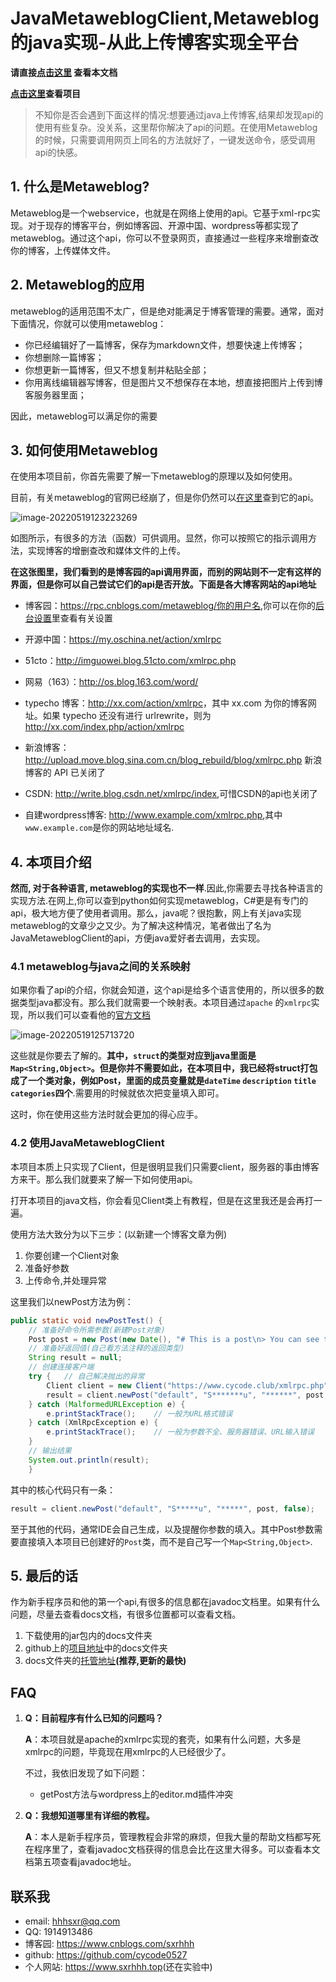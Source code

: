 # JavaMetaweblogClient,Metaweblog的java实现-从此上传博客实现全平台

**请直接[点击这里](http://www.sxrhhh.top/JavaMetaweblogClient/) 查看本文档**

**[点击这里](https://github.com/cycode0527/JavaMetaweblogClient)查看项目**


>  不知你是否会遇到下面这样的情况:想要通过java上传博客,结果却发现api的使用有些复杂。没关系，这里帮你解决了api的问题。在使用Metaweblog的时候，只需要调用网页上同名的方法就好了，一键发送命令，感受调用api的快感。

## 1. 什么是Metaweblog?

Metaweblog是一个webservice，也就是在网络上使用的api。它基于xml-rpc实现。对于现存的博客平台，例如博客园、开源中国、wordpress等都实现了metaweblog。通过这个api，你可以不登录网页，直接通过一些程序来增删查改你的博客，上传媒体文件。

## 2. Metaweblog的应用

metaweblog的适用范围不太广，但是绝对能满足于博客管理的需要。通常，面对下面情况，你就可以使用metaweblog：

* 你已经编辑好了一篇博客，保存为markdown文件，想要快速上传博客；
* 你想删除一篇博客；
* 你想更新一篇博客，但又不想复制并粘贴全部；
* 你用离线编辑器写博客，但是图片又不想保存在本地，想直接把图片上传到博客服务器里面；

因此，metaweblog可以满足你的需要

## 3. 如何使用Metaweblog

在使用本项目前，你首先需要了解一下metaweblog的原理以及如何使用。

目前，有关metaweblog的官网已经崩了，但是你仍然可以[在这里](https://rpc.cnblogs.com/metaweblog/example)查到它的api。

![image-20220519123223269](https://img2022.cnblogs.com/blog/2854299/202205/2854299-20220519123224856-94407514.png)

如图所示，有很多的方法（函数）可供调用。显然，你可以按照它的指示调用方法，实现博客的增删查改和媒体文件的上传。

**在这张图里，我们看到的是博客园的api调用界面，而别的网站则不一定有这样的界面，但是你可以自己尝试它们的api是否开放。下面是各大博客网站的api地址**

* 博客园：<https://rpc.cnblogs.com/metaweblog/你的用户名>,你可以在你的[后台设置](https://i.cnblogs.com/Configure.aspx)里查看有关设置
* 开源中国：<https://my.oschina.net/action/xmlrpc>
* 51cto：<http://imguowei.blog.51cto.com/xmlrpc.php>
* 网易（163）：<http://os.blog.163.com/word/>
* typecho 博客：<http://xx.com/action/xmlrpc>，其中 xx.com 为你的博客网址。如果 typecho 还没有进行 urlrewrite，则为 <http://xx.com/index.php/action/xmlrpc>
* 新浪博客： <http://upload.move.blog.sina.com.cn/blog_rebuild/blog/xmlrpc.php> 新浪博客的 API 已关闭了

* CSDN: <http://write.blog.csdn.net/xmlrpc/index>,可惜CSDN的api也关闭了
* 自建wordpress博客: <http://www.example.com/xmlrpc.php>,其中`www.example.com`是你的网站地址域名.

## 4. 本项目介绍

**然而, 对于各种语言, metaweblog的实现也不一样**.因此,你需要去寻找各种语言的实现方法.在网上,你可以查到python如何实现metaweblog，C#更是有专门的api，极大地方便了使用者调用。那么，java呢？很抱歉，网上有关java实现metaweblog的文章少之又少。为了解决这种情况，笔者做出了名为JavaMetaweblogClient的api，方便java爱好者去调用，去实现。

### 4.1 metaweblog与java之间的关系映射

如果你看了api的介绍，你就会知道，这个api是给多个语言使用的，所以很多的数据类型java都没有。那么我们就需要一个映射表。本项目通过`apache` 的`xmlrpc`实现，所以我们可以查看他的[官方文档](https://ws.apache.org/xmlrpc/types.html)

![image-20220519125713720](https://img2022.cnblogs.com/blog/2854299/202205/2854299-20220519125715384-654727151.png)

这些就是你要去了解的。**其中，`struct`的类型对应到java里面是`Map<String,Object>`。但是你并不需要如此，在本项目中，我已经将struct打包成了一个类对象，例如Post，里面的成员变量就是`dateTime` `description` `title` `categories`四个**.需要用的时候就依次把变量填入即可。

这时，你在使用这些方法时就会更加的得心应手。

### 4.2 使用JavaMetaweblogClient

本项目本质上只实现了Client，但是很明显我们只需要client，服务器的事由博客方来干。那么我们就要来了解一下如何使用api。

打开本项目的java文档，你会看见Client类上有教程，但是在这里我还是会再打一遍。

使用方法大致分为以下三步：(以新建一个博客文章为例) 

1. 你要创建一个Client对象
2. 准备好参数
3. 上传命令,并处理异常

这里我们以newPost方法为例：

```java
public static void newPostTest() {
	// 准备好命令所需参数(新建Post对象)
    Post post = new Post(new Date(), "# This is a post\n> You can see the Post\n", "Test");
    // 准备好返回值(自己看方法注释的返回类型)
    String result = null;
    // 创建连接客户端
    try {   // 自己解决抛出的异常
        Client client = new Client("https://www.cycode.club/xmlrpc.php");
        result = client.newPost("default", "S*******u", "******", post, false);
    } catch (MalformedURLException e) {
        e.printStackTrace();    // 一般为URL格式错误
    } catch (XmlRpcException e) {
        e.printStackTrace();    // 一般为参数不全、服务器错误、URL输入错误
    }
    // 输出结果
    System.out.println(result);
    }
```

其中的核心代码只有一条：

```java
result = client.newPost("default", "S*****u", "*****", post, false);
```

至于其他的代码，通常IDE会自己生成，以及提醒你参数的填入。其中Post参数需要直接填入本项目已创建好的`Post`类，而不是自己写一个`Map<String,Object>`.

## 5. 最后的话

作为新手程序员和他的第一个api,有很多的信息都在javadoc文档里。如果有什么问题，尽量去查看docs文档，有很多位置都可以查看文档。

1. 下载使用的jar包内的docs文件夹
2. github上的[项目地址](https://github.com/cycode0527/JavaMetaweblogClient)中的docs文件夹
3. docs文件夹的[托管地址](https://www.sxrhhh.top/JavaMetaweblogClient/docs)**(推荐,更新的最快)**

## FAQ

1. **Q：目前程序有什么已知的问题吗？**

    **A**：本项目就是apache的xmlrpc实现的套壳，如果有什么问题，大多是xmlrpc的问题，毕竟现在用xmlrpc的人已经很少了。

    不过，我依旧发现了如下问题：

    * getPost方法与wordpress上的editor.md插件冲突

2. **Q：我想知道哪里有详细的教程。**

   **A**：本人是新手程序员，管理教程会非常的麻烦，但我大量的帮助文档都写死在程序里了，查看javadoc文档获得的信息会比在这里大得多。可以查看本文档第五项查看javadoc地址。



## 联系我

* email: <hhhsxr@qq.com>
* QQ: 1914913486
* 博客园: <https://www.cnblogs.com/sxrhhh>
* github: <https://github.com/cycode0527>
* 个人网站: <https://www.sxrhhh.top>(还在实验中)
